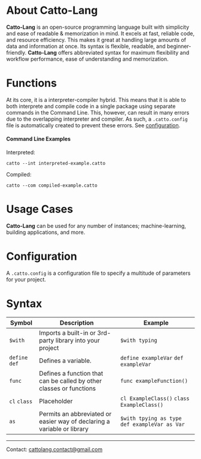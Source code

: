 <!-- 1. [Functions](#functions)
# Index
1. [Functions](#functions)
1. [Command Line Examples](#command-line-examples)
1. [Usage Cases](#usage-cases)
1. [Configuration](#configuration)
1. [Syntax](#syntax)
1. [Functions](#functions)
1. [Functions](#functions) -->





# About Catto-Lang
**Catto-Lang** is an open-source programming language built with simplicity and ease of readable & memorization in mind. It excels at fast, reliable code, and resource efficiency. This makes it great at handling large amounts of data and information at once. Its syntax is flexible, readable, and beginner-friendly. **Catto-Lang** offers abbreviated syntax for maximum flexibility and workflow performance, ease of understanding and memorization. 

<!-- 
# Introduction
**Catto-Lang** is a langauge specifically made for:
 * Forking [Discord.py](https://github.com/Rapptz/discord.py/)
 * Creating Custom Programs with ease
 * Fast and efficient code
 * Ease of learning
 * Readability
 * And ___eventually___ public use
 * And more -->

# Functions
At its core, it is a interpreter-compiler hybrid. This means that it is able to both interprete and compile code in a single package using separate commands in the Command Line. This, however, can result in many errors due to the overlapping interpreter and compiler. As such, a `.catto.config` file is automatically created to prevent these errors. See [configuration](#configuration).

#### Command Line Examples
Interpreted:
```
catto --int interpreted-example.catto
```

Compiled:
```
catto --com compiled-example.catto
```
# Usage Cases
**Catto-Lang** can be used for any number of instances; machine-learning, building applications, and more. 

# Configuration
A `.catto.config` is a configuration file to specify a multitude of parameters for your project. 

# Syntax
|Symbol|Description|Example|
|------|-----------|-------|
|`$with`|Imports a built-in or 3rd-party library into your project|`$with typing`|
|`define`  `def`|Defines a variable.|`define exampleVar`  `def exampleVar`|
|`func`|Defines a function that can be called by other classes or functions|`func exampleFunction()`|
|`cl`  `class`|Placeholder|`cl ExampleClass()` `class ExampleClass()`|
|`as`|Permits an abbreviated or easier way of declaring a variable or library|`$with tpying as type` `def exampleVar as Var`|





---

Contact: <cattolang.contact@gmail.com>
